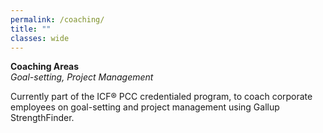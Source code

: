 ```yaml
---
permalink: /coaching/
title: ""
classes: wide
---
```


**Coaching Areas**  
*Goal-setting, Project Management*    

Currently part of the ICF® PCC credentialed program,  to coach corporate employees on goal-setting and project management using Gallup StrengthFinder. 
